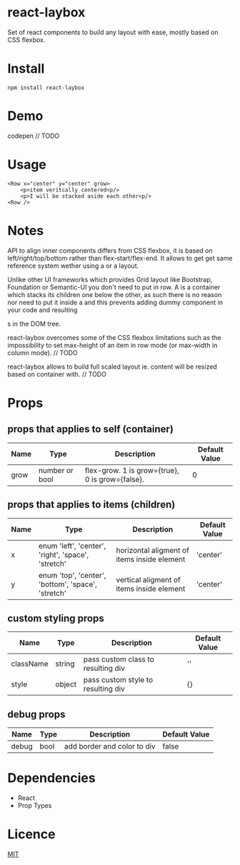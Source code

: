 # react-laybox

Set of react components to build any layout with ease, mostly based on CSS flexbox.

# Install

`npm install react-laybox`

# Demo

codepen // TODO

# Usage

```
<Row x="center" y="center" grow>
	<p>item veritcally centered<p/>
	<p>I will be stacked aside each other<p/>
<Row />
```
# Notes

API to align inner components differs from CSS flexbox, it is based on left/right/top/bottom rather than flex-start/flex-end. It allows to get get same reference system wether using a <Column /> or a <Row /> layout.

Unlike other UI frameworks which provides Grid layout like Bootstrap, Foundation or Semantic-UI you don't need to put <Columns /> in row. A <Column /> is a container which stacks its children one below the other, as such there is no reason nor need to put it inside a <Row /> and this prevents adding dummy component in your code and resulting <div>s in the DOM tree.

react-laybox overcomes some of the CSS flexbox limitations such as the impossibility to set max-height of an item in row mode (or max-width in column mode). // TODO

react-laybox allows to build full scaled layout ie. content will be resized based on container with. // TODO

# Props

## props that applies to self (container)

| Name | Type | Description | Default Value |
| -------------  | ---- | ----------- | ------- |
| grow  | number or bool | flex-grow. 1 is grow={true}, 0 is grow={false}. | 0 |

## props that applies to items (children)

| Name | Type | Description | Default Value |
| -------------  | ---- | ----------- | ------- |
| x  | enum 'left', 'center', 'right', 'space', 'stretch' | horizontal aligment of items inside element | 'center' |
| y | enum 'top', 'center', 'bottom', 'space', 'stretch' | vertical aligment of items inside element | 'center' |

## custom styling props

| Name | Type | Description | Default Value |
| -------------  | ---- | ----------- | ------- |
| className | string | pass custom class to resulting div | '' |
| style | object | pass custom style to resulting div | {} |

## debug props

| Name | Type | Description | Default Value |
| -------------  | ---- | ----------- | ------- |
| debug | bool | add border and color to div | false |

# Dependencies

- React
- Prop Types

# Licence

[MIT](LICENSE)